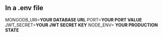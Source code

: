 ## In a .env file

MONGODB_URI=**YOUR DATABASE URL**
PORT=**YOUR PORT VALUE**
JWT_SECRET=**YOUR JWT SECRET KEY**
NODE_ENV= **YOUR PRODUCTION STATE**
